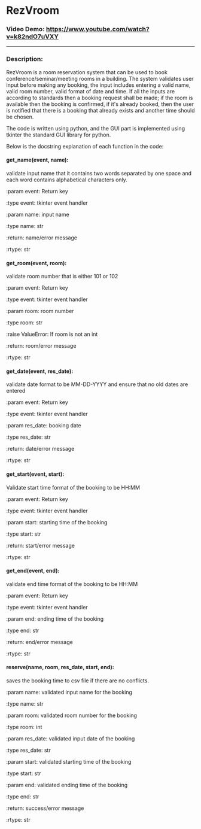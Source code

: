 # RezVroom

### **Video Demo:**  <https://www.youtube.com/watch?v=k82ndO7uVXY>
---
### **Description:**
RezVroom is a room reservation system that can be used to book conference/seminar/meeting rooms in a building.
The system validates user input before making any booking, the input includes entering a valid name, valid room number,
valid format of date and time.
If all the inputs are according to standards then a booking request shall be made; if the room is available then the booking is confirmed,
if it's already booked, then the user is notified that there is a booking that already exists and another time should be chosen.

The code is written using python, and the GUI part is implemented using tkinter the standard GUI library for python.

Below is the docstring explanation of each function in the code:

#### **get_name(event, name):**
validate input name that it contains two words separated by one space and each word contains alphabetical characters only.

:param event: Return key

:type event: tkinter event handler

:param name: input name

:type name: str

:return: name/error message

:rtype: str

#### **get_room(event, room):**
validate room number that is either 101 or 102

:param event: Return key

:type event: tkinter event handler

:param room: room number

:type room: str

:raise ValueError: If room is not an int

:return: room/error message

:rtype: str

#### **get_date(event, res_date):**
validate date format to be MM-DD-YYYY and ensure that no old dates are entered

:param event: Return key

:type event: tkinter event handler

:param res_date: booking date

:type res_date: str

:return: date/error message

:rtype: str

#### **get_start(event, start):**
Validate start time format of the booking to be HH:MM

:param event: Return key

:type event: tkinter event handler

:param start: starting time of the booking

:type start: str

:return: start/error message

:rtype: str

#### **get_end(event, end):**
validate end time format of the booking to be HH:MM

:param event: Return key

:type event: tkinter event handler

:param end: ending time of the booking

:type end: str

:return: end/error message

:rtype: str

#### **reserve(name, room, res_date, start, end):**
saves the booking time to csv file if there are no conflicts.

:param name: validated input name for the booking

:type name: str

:param room: validated room number for the booking

:type room: int

:param res_date: validated input date of the booking

:type res_date: str

:param start: validated starting time of the booking

:type start: str

:param end: validated ending time of the booking

:type end: str

:return: success/error message

:rtype: str






